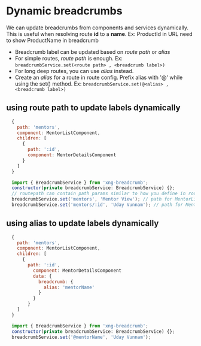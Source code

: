 # Dynamic breadcrumbs

We can update breadcrumbs from components and services dynamically. This is useful when resolving route **id** to a **name**. Ex: ProductId in URL need to show ProductName in breadcrumb

- Breadcrumb label can be updated based on _route path_ or _alias_
- For simple routes, _route path_ is enough. Ex: `breadcrumbService.set(<route path> , <breadcrumb label>)`
- For long deep routes, you can use _alias_ instead.
- Create an _alias_ for a route in route config. Prefix alias with '@' while using the set() method. Ex: `breadcrumbService.set(@<alias> , <breadcrumb label>)`

## using route path to update labels dynamically

```javascript
  {
    path: 'mentors',
    component: MentorListComponent,
    children: [
      {
        path: ':id',
        component: MentorDetailsComponent
      }
    ]
  }
```

```javascript
  import { BreadcrumbService } from 'xng-breadcrumb';
  constructor(private breadcrumbService: BreadcrumbService) {};
  // routepath can contain path params similar to how you define in routes
  breadcrumbService.set('mentors', 'Mentor View'); // path for MentorListComponent
  breadcrumbService.set('mentors/:id', 'Uday Vunnam'); // path for MentorDetailsComponent contains param (:id)
```

## using alias to update labels dynamically

```javascript
  {
    path: 'mentors',
    component: MentorListComponent,
    children: [
      {
        path: ':id',
          component: MentorDetailsComponent
          data: {
            breadcrumb: {
              alias: 'mentorName'
            }
          }
        }
    ]
  }
```

```javascript
  import { BreadcrumbService } from 'xng-breadcrumb';
  constructor(private breadcrumbService: BreadcrumbService) {};
  breadcrumbService.set('@mentorName', 'Uday Vunnam');

```
